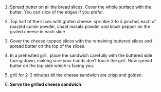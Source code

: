  1. Spread butter on all the bread slices. Cover the whole surface with the butter. You can slice of the edges if you prefer.

 2. Top half of the slices with grated cheese. sprinkle 2 to 3 pinches each of roasted cumin powder, chaat masala powder and black pepper on the grated cheese in each slice

 3. Cover the cheese-topped slices with the remaining buttered slices and spread butter on the top of the slices.

 4. In a preheated grill, place the sandwich carefully with the buttered side facing down, making sure your hands don’t touch the grill. Now spread butter on the top side which is facing you.

 5. grill for 2-3 minutes till the cheese sandwich are crisp and golden.

 6. **Serve the grilled cheese sandwich**.